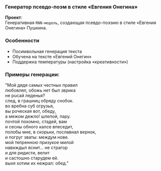 ### Генератор псевдо-поэм в стиле «Евгения Онегина»

**Проект**:  
Генеративная `RNN-модель`, создающая псевдо-поэзию в стиле «Евгения Онегина» Пушкина.  

### Особенности  
- Посимвольная генерация текста  
- Обучена на тексте «Евгений Онегин»
- Поддержка температуры (настройка «креативности») 

### Примеры генерации:  
"Мой дядя самых честных правил  
любовлял, обожь нет был зврика  
не рuсай леденья?  
след, в грашниц обряду снобок.  
во вребна суб огрузья,  
вы роческая вот, обеду,  
а межом дежло! шлепой, пару.  
почтой похомно, стадей, вам  
и сесны обного калсе впеседит,  
полобы мне, в скорьки, пославнал вернок,  
и погруг зваты: междум нове.  
мой тепренною призукое милой  
навиждыл яснит… не страгор  
и для ридисти, велит  
и састошно старудем ей.  
выхя хотим их нежрал: обед."  
